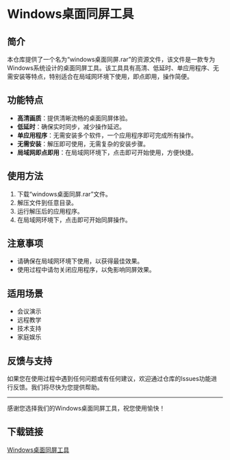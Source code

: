 # Windows桌面同屏工具

## 简介
本仓库提供了一个名为“windows桌面同屏.rar”的资源文件，该文件是一款专为Windows系统设计的桌面同屏工具。该工具具有高清、低延时、单应用程序、无需安装等特点，特别适合在局域网环境下使用，即点即用，操作简便。

## 功能特点
- **高清画质**：提供清晰流畅的桌面同屏体验。
- **低延时**：确保实时同步，减少操作延迟。
- **单应用程序**：无需安装多个软件，一个应用程序即可完成所有操作。
- **无需安装**：解压即可使用，无需复杂的安装步骤。
- **局域网即点即用**：在局域网环境下，点击即可开始使用，方便快捷。

## 使用方法
1. 下载“windows桌面同屏.rar”文件。
2. 解压文件到任意目录。
3. 运行解压后的应用程序。
4. 在局域网环境下，点击即可开始同屏操作。

## 注意事项
- 请确保在局域网环境下使用，以获得最佳效果。
- 使用过程中请勿关闭应用程序，以免影响同屏效果。

## 适用场景
- 会议演示
- 远程教学
- 技术支持
- 家庭娱乐

## 反馈与支持
如果您在使用过程中遇到任何问题或有任何建议，欢迎通过仓库的Issues功能进行反馈。我们将尽快为您提供帮助。

---

感谢您选择我们的Windows桌面同屏工具，祝您使用愉快！

## 下载链接

[Windows桌面同屏工具](https://pan.quark.cn/s/47ec2bcb2500)
